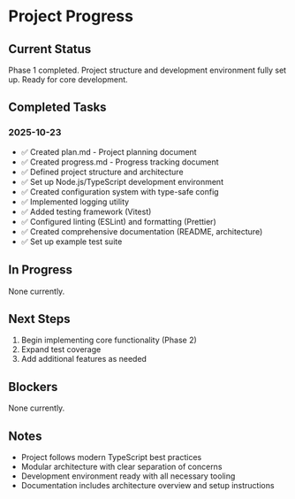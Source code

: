 # Project Progress

## Current Status
Phase 1 completed. Project structure and development environment fully set up. Ready for core development.

## Completed Tasks

### 2025-10-23
- ✅ Created plan.md - Project planning document
- ✅ Created progress.md - Progress tracking document
- ✅ Defined project structure and architecture
- ✅ Set up Node.js/TypeScript development environment
- ✅ Created configuration system with type-safe config
- ✅ Implemented logging utility
- ✅ Added testing framework (Vitest)
- ✅ Configured linting (ESLint) and formatting (Prettier)
- ✅ Created comprehensive documentation (README, architecture)
- ✅ Set up example test suite

## In Progress
None currently.

## Next Steps
1. Begin implementing core functionality (Phase 2)
2. Expand test coverage
3. Add additional features as needed

## Blockers
None currently.

## Notes
- Project follows modern TypeScript best practices
- Modular architecture with clear separation of concerns
- Development environment ready with all necessary tooling
- Documentation includes architecture overview and setup instructions
